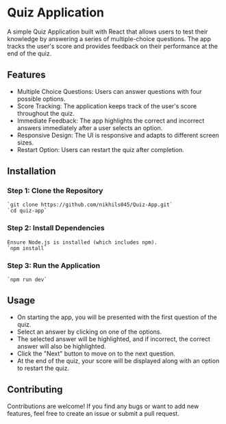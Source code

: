 # Quiz Application
A simple Quiz Application built with React that allows users to test their knowledge by answering a series of multiple-choice questions. The app tracks the user's score and provides feedback on their performance at the end of the quiz.

## Features
- Multiple Choice Questions: Users can answer questions with four possible options.
- Score Tracking: The application keeps track of the user's score throughout the quiz.
- Immediate Feedback: The app highlights the correct and incorrect answers immediately after a user selects an option.
- Responsive Design: The UI is responsive and adapts to different screen sizes.
- Restart Option: Users can restart the quiz after completion.

## Installation
### Step 1: Clone the Repository
    `git clone https://github.com/nikhils045/Quiz-App.git`
    `cd quiz-app`

### Step 2: Install Dependencies
    Ensure Node.js is installed (which includes npm).
    `npm install`

### Step 3: Run the Application
    `npm run dev`


## Usage
- On starting the app, you will be presented with the first question of the quiz.
- Select an answer by clicking on one of the options.
- The selected answer will be highlighted, and if incorrect, the correct answer will also be highlighted.
- Click the "Next" button to move on to the next question.
- At the end of the quiz, your score will be displayed along with an option to restart the quiz.

## Contributing
Contributions are welcome! If you find any bugs or want to add new features, feel free to create an issue or submit a pull request.